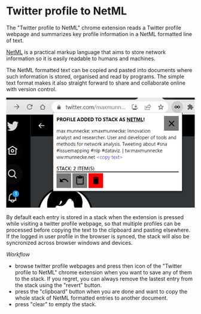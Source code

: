 # Twitter profile to NetML

The "Twitter profile to NetML" chrome extension reads a Twitter profile webpage and summarizes key profile information in a NetML formatted line of text.

[NetML](https://munnecke.net/blog/introducing-netml/) is a practical markup language that aims to store network information so it is easily readable to humans and machines.

The NetML formatted text can be copied and pasted into documents where such information is stored, organised and read by programs. The simple text format makes it also straight forward to share and collaborate online with version control.

![Screenshot of extension](popup.png)

By default each entry is stored in a stack when the extension is pressed while visiting a twitter profile webpage, so that multiple profiles can be processed before copying the text to the clipboard and pasting elsewhere. If the logged in user profile in the browser is synced, the stack will also be syncronized across browser windows and devices.

*Workflow*
- browse twitter profile webpages and press then icon of the "Twitter profile to NetML" chrome extension when you want to save any of them to the stack. If you regret, you can always remove the lastest entry from the stack using the "revert" button.
- press the "clipboard" button when you are done and want to copy the whole stack of NetML formatted entries to another document.
- press "clear" to empty the stack.
